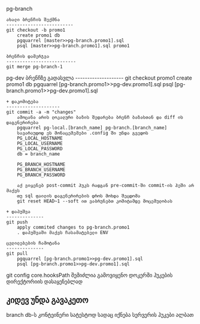 pg-branch

    ახალი ბრენჩის შექმნა
    -------------------------
    git checkout -b promo1
        create promo1 db
        pgquarrel [master>>pg-branch.promo1].sql
        psql [master>>pg-branch.promo1].sql promo1

    ბრენჩის დამერჯვა
    --------------------------
    git merge pg-branch-1



pg-dev
    ბრენჩზე გადასვლა
    --------------------
    git checkout promo1
        create promo1 db
        pgquarrel [pg-branch.promo1>>pg-dev.promo1].sql
        psql [pg-branch.promo1>>pg-dev.promo1].sql

    + დაკომიტება
    --------------------
    git commit -a -m "changes"
        ამოცანა არის ლოკალური ბაზის შედარება ბრენჩ ბაზასთან და diff ის დაგენერირება
        pgquarrel pg-local.[branch_name] pg-branch.[branch_name]
        სავარაუდოდ ეს მონაცემემები .config ში უნდა გვედოს
        PG_LOCAL_HOSTNAME
        PG_LOCAL_USERNAME
        PG_LOCAL_PASSWORD
        db = branch_name

        PG_BRANCH_HOSTNAME
        PG_BRANCH_USERNAME
        PG_BRANCH_PASSWORD

        აქ ვიყენებ post-commit ჰუკს რადგან pre-commit-ში commit-ის ჰეში არ მაქვს
        თუ sql ფაილის დაგენერირების დროს მოხდა შეცდომა
        git reset HEAD~1 --soft ით ვაბრუნებთ კომიტამდე მოცემულობას

    + დაპუშვა
    --------------
    git push
        apply commited changes to pg-branch.promo1
        . დაპუშვაში მაქვს ჩასამატებელი ENV

    ცვლილებების ჩამოტანა
    --------------
    git pull
        pgquarrel [pg-branch.promo1>>pg-dev.promo1].sql
        psql [pg-branch.promo1>>pg-dev.promo1].sql

git config core.hooksPath შემიძლია გამოვიყენო დოკერში ჰუკების დირექტორიის დასაყენებლად

კიდევ უნდა გავაკეთო
---------------------------
branch db-ს კონტეინერი სატესტოდ სადაც იქნება სერვერის ჰუკები ალბათ



